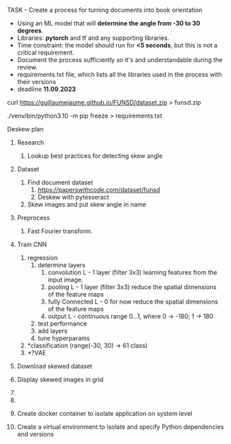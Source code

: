 

TASK - Create a process for turning documents into book orientation
- Using an ML model that will __determine the angle from -30 to 30 degrees__.
- Libraries: __pytorch__ and tf and any supporting libraries.
- Time constraint: the model should run for __<5 seconds__, but this is not a critical requirement.
- Document the process sufficiently so it's and understandable during the review.
- requirements.txt file, which lists all the libraries used in the process with their versions
- deadline __11.09.2023__

curl https://guillaumejaume.github.io/FUNSD/dataset.zip > funsd.zip

./venv/bin/python3.10 -m pip freeze > requirements.txt

Deskew plan
1. Research
   1. Lookup best practices for detecting skew angle
2. Dataset
   1. Find document dataset
      1. https://paperswithcode.com/dataset/funsd 
      2. Deskew with pytesseract
   2. Skew images and put skew angle in name
3. Preprocess
   1. Fast Fourier transform.
4. Train CNN
   1. regression
      1. determine layers
         1. convolution L - 1 layer (filter 3x3)
                learning features from the input image.
         2. pooling L - 1 layer (filter 3x3)
                reduce the spatial dimensions of the feature maps
         3. fully Connected L - 0 for now
                reduce the spatial dimensions of the feature maps
         4. output L - continuous range 0...1, where 0 -> -180; 1 -> 180
      2. test performance
      3. add layers 
      4. tune hyperparams
   2. *classification (range(-30, 30) -> 61 class)
   3. *?VAE
5. Download skewed dataset
6. Display skewed images in grid
7. 
8. 

9.  Create docker container to isolate application on system level
10. Create a virtual environment to isolate and specify Python dependencies and versions
